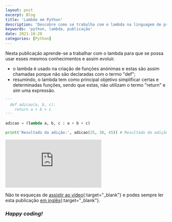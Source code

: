 ```yaml
---
layout: post
excerpt: Blog
title: 'Lambda em Python'
description: 'Descobre como se trabalha com o lambda na linguagem de programação Python. Obtém respostas às tuas dúvidas com a teoria e os exemplos apresentados.'
keywords: 'python, lambda, publicação'
date: 2021-10-28
categories: [Python]
---
```


Nesta publicação aprende-se a trabalhar com o lambda para que se possa usar esses mesmos conhecimentos e assim evoluir.

- o lambda é usado na criação de funções anónimas e estas são assim chamadas porque não são declaradas com o termo "def";
- resumindo, o lambda tem como principal objetivo simplificar certas e determinadas funções, sendo que estas, não utilizam o termo "return" e sim uma expressão.

```python
'''
  def adicao(a, b, c):
    return a + b + c
'''

adicao = (lambda a, b, c : a + b + c)

print('Resultado da adição:', adicao(25, 30, 45)) # Resultado da adição: 100
```

<div class="video-container">
  <iframe src="https://www.youtube.com/embed/0bSYL5vnh6k" frameborder="0" allowfullscreen></iframe>
</div>

Não te esqueças de [assistir ao vídeo](https://youtu.be/0bSYL5vnh6k){:target="\_blank"} e podes sempre ler esta publicação [em inglês](https://nelsonsilvadev.com/blog/20211028/lambda-in-python/){:target="\_blank"}.

### _Happy coding!_
